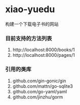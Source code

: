 # xiao-yuedu
构建一个下载电子书的网站


### 目前支持的方法列表
1. http://localhost:8000/books/1
1. http://localhost:8000/pages/1

### 引用的类库
1. github.com/gin-gonic/gin
1. github.com/mattn/go-sqlite3
1. github.com/go-yaml/yaml 
1. github.com/jinzhu/gorm

